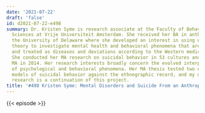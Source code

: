 ```yaml
---
date: '2021-07-22'
draft: 'false'
id: d2021-07-22-e498
summary: Dr. Kristen Syme is research associate at the Faculty of Behavioral and Movement
  Sciences at Vrije Universiteit Amsterdam. She received her BA in anthropology from
  the University of Delaware where she developed an interest in using evolutionary
  theory to investigate mental health and behavioral phenomena that are diagnosed
  and treated as diseases and deviations according to the Western medical paradigm.
  She conducted her MA research on suicidal behavior in 53 cultures and received her
  MA in 2014. Her research interests broadly concern the evolved interpersonal functions
  of psychological and behavioral phenomena. Her MA thesis tested two evolutionary
  models of suicidal behavior against the ethnographic record, and my dissertation
  research is a continuation of this project.
title: '#498 Kristen Syme: Mental Disorders and Suicide From an Anthropological Perspective'
---
```

{{< episode >}}
